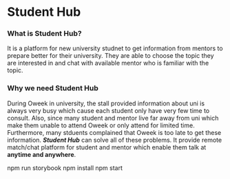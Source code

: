 # Student Hub


### What is Student Hub?
It is a platform for new university studnet to get information from mentors to prepare better for their university. They are able to choose the topic they are interested in and chat with available mentor who is familiar with the topic.

### Why we need Student Hub
During Oweek in university, the stall provided information about uni is always very busy which cause each student only have very few time to consult. 
Also, since many student and mentor live far away from uni which make them unable to attend Oweek or only attend for limited time.  
Furthermore, many stduents complained that Oweek is too late to get these information. 
***Student Hub*** can solve all of these problems. It provide remote match/chat platform for student and mentor which enable them talk at **anytime and anywhere**.



npm run storybook
npm install
npm start


